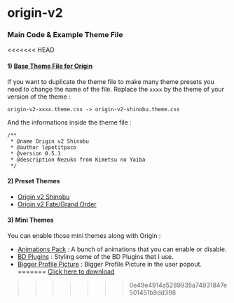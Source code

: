 

# origin-v2
### Main Code & Example Theme File
<<<<<<< HEAD
#### 1) [Base Theme File for Origin](https://raw.githubusercontent.com/lepetitpaco/SomeCSS/master/origin/origin-v2.theme.css)

If you want to duplicate the theme file to make many theme presets you need to change the name of the file.
Replace the `xxxx` by the theme of your version of the theme :

    origin-v2-xxxx.theme.css -> origin-v2-shinobu.theme.css

And the informations inside the theme file :

    /**
     * @name Origin v2 Shinobu
     * @author lepetitpaco
     * @version 0.5.1
     * @description Nezuko from Kimetsu no Yaiba
     */

#### 2) Preset Themes

- [Origin v2 Shinobu](https://raw.githubusercontent.com/lepetitpaco/SomeCSS/master/origin/preset-themes/origin-v2-shinobu.theme.css)
- [Origin v2 Fate/Grand Order](https://raw.githubusercontent.com/lepetitpaco/SomeCSS/master/origin/preset-themes/origin-v2-fate-go.theme.css)

#### 3) Mini Themes

You can enable those mini themes along with Origin :
- [Animations Pack](https://raw.githubusercontent.com/lepetitpaco/SomeCSS/master/origin/mini-themes/animations-pack.theme.css) : A bunch of animations that you can enable or disable.
- [BD Plugins](https://raw.githubusercontent.com/lepetitpaco/SomeCSS/master/origin/mini-themes/bdplugins.theme.css) : Styling some of the BD Plugins that I use.
- [Bigger Profile Picture](https://raw.githubusercontent.com/lepetitpaco/SomeCSS/master/origin/mini-themes/bigpp.theme.css) : Bigger Profile Picture in the user popout.
=======
<a href="https://raw.githubusercontent.com/lepetitpaco/SomeCSS/master/origin/origin-v2.theme.css" download>Click here to download</a>
>>>>>>> 0e49e4914a5289935a74931847e501451b9dd398
